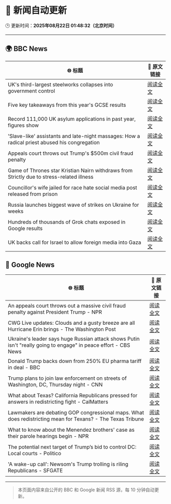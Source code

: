 # 🧠 新闻自动更新

🕒 更新时间：**2025年08月22日 01:48:32（北京时间）**

---

## 🌍 BBC News

| 🌐 标题 | 🔗 原文链接 |
|--------|-------------|
| UK's third-largest steelworks collapses into government control | [阅读全文](https://www.bbc.com/news/articles/cy0818y4jdlo?at_medium=RSS&at_campaign=rss) |
| Five key takeaways from this year's GCSE results | [阅读全文](https://www.bbc.com/news/articles/c70x5j8z34do?at_medium=RSS&at_campaign=rss) |
| Record 111,000 UK asylum applications in past year, figures show | [阅读全文](https://www.bbc.com/news/articles/cwy1kxv8xewo?at_medium=RSS&at_campaign=rss) |
| 'Slave-like' assistants and late-night massages: How a radical priest abused his congregation | [阅读全文](https://www.bbc.com/news/articles/cr4ezy313qwo?at_medium=RSS&at_campaign=rss) |
| Appeals court throws out Trump's $500m civil fraud penalty | [阅读全文](https://www.bbc.com/news/articles/c5y09q1zgg8o?at_medium=RSS&at_campaign=rss) |
| Game of Thrones star Kristian Nairn withdraws from Strictly due to stress-related illness | [阅读全文](https://www.bbc.com/news/articles/c74d71j4433o?at_medium=RSS&at_campaign=rss) |
| Councillor's wife jailed for race hate social media post released from prison | [阅读全文](https://www.bbc.com/news/articles/c5yl7p4l11po?at_medium=RSS&at_campaign=rss) |
| Russia launches biggest wave of strikes on Ukraine for weeks | [阅读全文](https://www.bbc.com/news/articles/c62wj8yje2eo?at_medium=RSS&at_campaign=rss) |
| Hundreds of thousands of Grok chats exposed in Google results | [阅读全文](https://www.bbc.com/news/articles/cdrkmk00jy0o?at_medium=RSS&at_campaign=rss) |
| UK backs call for Israel to allow foreign media into Gaza | [阅读全文](https://www.bbc.com/news/articles/c05ed10zqj8o?at_medium=RSS&at_campaign=rss) |

## 📰 Google News

| 🌐 标题 | 🔗 原文链接 |
|--------|-------------|
| An appeals court throws out a massive civil fraud penalty against President Trump - NPR | [阅读全文](https://news.google.com/rss/articles/CBMijAFBVV95cUxQNnRpUmVMSlllemVwMWE1WklFeTVoTUVHYWltV0FNd05BWWtWNDN5b1FidTk2YmlKVXRtZ25NZ2lkLXVzUDRPaVNmeXc0ZDdtOXZ0a2gybVNQaDhsZTVldXBkRWFVcHpuRWxaM1JSNDZ4SGhfVWFXT0J0LXdvZzl0dnNCaXBmQUQ1ay1zRA?oc=5) |
| CWG Live updates: Clouds and a gusty breeze are all Hurricane Erin brings - The Washington Post | [阅读全文](https://news.google.com/rss/articles/CBMikgFBVV95cUxQYXVacWdDY0R6VUVaYnBOdFl4UVFsdVFMcGcyVVEzVFVmeUpSTGg5MG43VGJucWE1QjJvakdpc2JFNHhIc1FXblFTaWtCa1pkbHlrYmhCQUFpUkpEME00YU9oWmlkdXFvZV9NWnFIWTJqNUctRXdneW9Mdi12MmtsUVJUZXhxRU84ZkUtTU5FbWQxUQ?oc=5) |
| Ukraine's leader says huge Russian attack shows Putin isn't "really going to engage" in peace effort - CBS News | [阅读全文](https://news.google.com/rss/articles/CBMiigFBVV95cUxQOXF2NzlKSDYwN0xfX2N1TGk2NXZLXzc2blFPbGgtM2YtMnpDSkR3ampFdEZTSWRsem5xOVJ3bnJwWmRseU8zU1p3YzNpNDlqcmNIbjBYd3JwYXl3bDlWX0hCcG4wOUIyTWhCMzNjU01idl9VN0pfZ29xSjY2S0RmRWtmRk1jS1BoMGfSAY8BQVVfeXFMUFE0M3BscU42VVBCbThleHR6dnloa2VrY1VPRVdoRTVRd2Fxc1RjQnU5WXNaUTJyaHU4dTh2bXN1UkFnbko4ek5tT2hocFhPWUstYWJzU2FUWG5lSVl1X1FIcmV1RHhYQWM1N0M0TmswOG5pMWxWYlRDc05xSWx2d2lic3VfR2drY3dBU1NLcGs?oc=5) |
| Donald Trump backs down from 250% EU pharma tariff in deal - BBC | [阅读全文](https://news.google.com/rss/articles/CBMiWkFVX3lxTE5lWHBkLWprQWZWRTJWWHFGZGhUYWU5SDZRRlNIOVFOekVUYmJJNU00OS13RTdPZi0wbEdId1dnbHAwV2lYWlVQcnlhTk9aNFlReDhlMTRwQ3FNUdIBX0FVX3lxTE9SRkE1ckJ0VGlWbTQyaXlFLXBtMGxtYjk1NG5reGlDcGdpNWVubkdQekF1VUZiMU9XNF91S1NhNm93X0hxZFoycFJHLTRoMFp3alhGT3laTVpXeWYzU080?oc=5) |
| Trump plans to join law enforcement on streets of Washington, DC, Thursday night - CNN | [阅读全文](https://news.google.com/rss/articles/CBMigAFBVV95cUxNMnc1ZjJrU0VQc2NObHJ0dnUydFFZTVlKLTlpaWRVaFVpZ1lqdElpdnNiYngtNWFiaDlJYzcyZGktOWhTUGZSVWQ2Ykp0dEhVV3poc0hIcmt4QlpFLXBKUFlVYzZvc2dnMHBGWENDdUlpekthZ3pZb1Z0R01QVFRiNdIBhgFBVV95cUxPUlVRbXAyN2p3WVptVTZkRGM2WGg1QldDdkJOU2tXUzh1ZFB5V0NWS3lKaWdUYjdrbkx6SFVXR213ZnhTUHFSQWtCMHVBdzM2UHV4ZFBsdFJReHYwVGRnWWJaeDYtV0w4MkxzYzhnN051UnNkaE55dXo4X0lRWkJPNkxFXzlxUQ?oc=5) |
| What about Texas? California Republicans pressed for answers in redistricting fight - CalMatters | [阅读全文](https://news.google.com/rss/articles/CBMilAFBVV95cUxOVWZBamZSQmVOVVQ2cXlDNndTbXpvMGtiRjQ3MGE0MF9QLVJURnFXbDdUX3NDYnlEeWN6NFVJVU9WVTNFWjE3a0UxVVhQbTR1NTQzbzI4WnI0UGd3QkE2WEdwY252Z0FzSERTSmFOODY2aDFMQXNCWDRFQW12dWpqVUU3cGtVajFYWTJsV2FyXzNjUDJz?oc=5) |
| Lawmakers are debating GOP congressional maps. What does redistricting mean for Texans? - The Texas Tribune | [阅读全文](https://news.google.com/rss/articles/CBMijgFBVV95cUxQWk9wVkJHM3ROLV9SQzhaaUhzZDh2MlFSQkR4YUtxa1RoX21UWmt2cUNFVy1TQ3BlWnZSSlM0Y1dGNWdMRWdmNHZYSGx0bFFjanBSYUJpUXZrME5NVEtIbmhhTVg0SXZFVmpoS0FmWlpERXA2c1pkWkdnTUlmX2FlS196OXVkdFJ0S0toaEN3?oc=5) |
| What to know about the Menendez brothers' case as their parole hearings begin - NPR | [阅读全文](https://news.google.com/rss/articles/CBMihAFBVV95cUxQbkFOUFFPdEpoakhSanExTTA1Nko2eEQyY0Iyb2NQbkRNSHQ3TzdlTk10VHZzbVlpLXZ0WGNkN1VZWFdrV0FIUjhaSkpDREgtMXBybVkzUWE4QnVSRnJZQ3ZFN1FNdE44dUVzbUpaelhGcWlHa3RhRWlNYVBuNHJyVUJrbEI?oc=5) |
| The potential next target of Trump’s bid to control DC: Local courts - Politico | [阅读全文](https://news.google.com/rss/articles/CBMihwFBVV95cUxNS1hNbXEzbWtkYnlRRklYTl9GMUNqYWJXOWZ4c3UzOXQ1V0pOX2txYXkzVWNDQjdnUnVYYkRmcXBOYjV3WkVueWxSR0Z4UlRvb2szcVU4WGlQSVR5RVlMVXZvUERCTTBLTWp0ZVY3ZjJHV0VTb2Y4WDN1VEljampQdFhsVXVLXzA?oc=5) |
| 'A wake-up call': Newsom's Trump trolling is riling Republicans - SFGATE | [阅读全文](https://news.google.com/rss/articles/CBMihgFBVV95cUxOd2hRNHdQX2FpUHEwZ1ctQ2FYTUcyM3VobmxFNE1QX2h6S29jYzQ3ZUptMGpqQUZDUXhPUDVKUlJBNnNkT0d0UWh0M2d4ZGRuTzVIZHRiTWRVNVM1NnJXdVh2YUlmVFcyeDBzcDRLNVotNEpGLURCckNqb09HMXI3M1RBNDFIdw?oc=5) |

---
> 本页面内容来自公开的 BBC 和 Google 新闻 RSS 源，每 10 分钟自动更新。